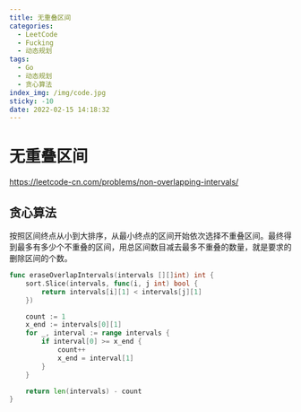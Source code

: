 ```yaml
---
title: 无重叠区间
categories:
  - LeetCode
  - Fucking
  - 动态规划
tags:
  - Go
  - 动态规划
  - 贪心算法
index_img: /img/code.jpg
sticky: -10
date: 2022-02-15 14:18:32
---
```


# 无重叠区间

https://leetcode-cn.com/problems/non-overlapping-intervals/

## 贪心算法

按照区间终点从小到大排序，从最小终点的区间开始依次选择不重叠区间。最终得到最多有多少个不重叠的区间，用总区间数目减去最多不重叠的数量，就是要求的删除区间的个数。

```go
func eraseOverlapIntervals(intervals [][]int) int {
    sort.Slice(intervals, func(i, j int) bool {
        return intervals[i][1] < intervals[j][1]
    })

    count := 1
    x_end := intervals[0][1]
    for _, interval := range intervals {
        if interval[0] >= x_end {
            count++
            x_end = interval[1]
        }
    }

    return len(intervals) - count
}
```